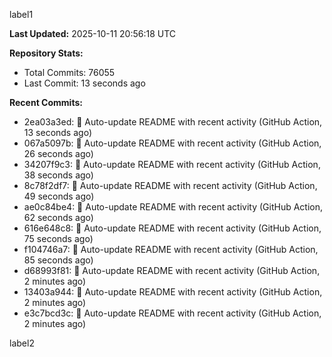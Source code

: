 
label1 
<!-- ACTIVITY_START -->
**Last Updated:** 2025-10-11 20:56:18 UTC

**Repository Stats:**
- Total Commits: 76055
- Last Commit: 13 seconds ago

**Recent Commits:**
- 2ea03a3ed: 🤖 Auto-update README with recent activity (GitHub Action, 13 seconds ago)
- 067a5097b: 🤖 Auto-update README with recent activity (GitHub Action, 26 seconds ago)
- 34207f9c3: 🤖 Auto-update README with recent activity (GitHub Action, 38 seconds ago)
- 8c78f2df7: 🤖 Auto-update README with recent activity (GitHub Action, 49 seconds ago)
- ae0c84be4: 🤖 Auto-update README with recent activity (GitHub Action, 62 seconds ago)
- 616e648c8: 🤖 Auto-update README with recent activity (GitHub Action, 75 seconds ago)
- f104746a7: 🤖 Auto-update README with recent activity (GitHub Action, 85 seconds ago)
- d68993f81: 🤖 Auto-update README with recent activity (GitHub Action, 2 minutes ago)
- 13403a944: 🤖 Auto-update README with recent activity (GitHub Action, 2 minutes ago)
- e3c7bcd3c: 🤖 Auto-update README with recent activity (GitHub Action, 2 minutes ago)
<!-- ACTIVITY_END -->

label2
